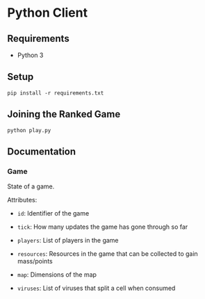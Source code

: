 # Python Client
## Requirements
- Python 3

## Setup
`pip install -r requirements.txt`

## Joining the Ranked Game
`python play.py`

## Documentation
### Game
State of a game.

Attributes:
- `id`: Identifier of the game

- `tick`: How many updates the game has gone through so far

- `players`: List of players in the game

- `resources`: Resources in the game that can be collected to gain mass/points

- `map`: Dimensions of the map

- `viruses`: List of viruses that split a cell when consumed
